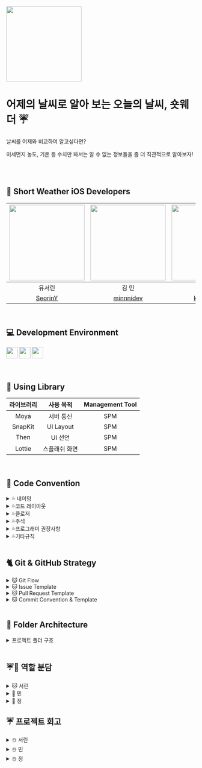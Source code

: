 <img src="https://user-images.githubusercontent.com/81281190/211613378-5c33482b-7dac-408e-8bdc-04d5d618cc32.png" height="200">

<br>


# 어제의 날씨로 알아 보는 오늘의 날씨, 숏웨더 ☔️

날씨를 어제와 비교하여 알고싶다면?

미세먼지 농도, 기온 등 수치만 봐서는 알 수 없는 정보들을 좀 더 직관적으로 알아보자!

<br><br>
##  🫶 Short Weather iOS Developers

<img src="https://user-images.githubusercontent.com/48792069/212343055-ae397b39-205e-4215-a878-8cc9f49f5d28.png" width="200"> | <img src="https://user-images.githubusercontent.com/48792069/212342777-d26b0f33-5271-470a-8d65-eb5b326127e0.png" width="200"> | <img src="https://user-images.githubusercontent.com/48792069/212343484-461a4849-8d4d-4e56-83f6-ff3119787b40.png" width="200"> |
:---------:|:----------:|:---------:|
유서린 | 김 민 | 권 정 |
[SeorinY](https://github.com/SeorinY) | [minnnidev](https://github.com/minnnidev) | [kwonjeong](https://github.com/kwonjeong) |
<br>

## 💻 Development Environment

<img src ="https://img.shields.io/badge/Swift-5.5-orange?logo=swift" height="30"> <img src ="https://img.shields.io/badge/Xcode-14.2-blue?logo=xcode" height="30"> <img src ="https://img.shields.io/badge/iOS-16.0-white.svg" height="30">

<br>

## 📖 Using Library

라이브러리 | 사용 목적 | Management Tool
:---------:|:----------:|:---------:
Moya | 서버 통신 | SPM
SnapKit | UI Layout | SPM
Then | UI 선언 | SPM
Lottie | 스플래쉬 화면 | SPM

<br>

## 📝 Code Convention

<details>
<summary> 💦 네이밍 </summary>
<div markdown="1">

### 💧클래스, 구조체

- **UpperCamelCase** 사용

```swift
// - example

struct MyTicketResponseDTO {
}

class UserInfo {
}
```

### 💧함수

- **lowerCamelCase** 사용하고 동사로 시작

```swift
// - example

private func setDataBind() {
}
```

### 💧**뷰 전환**

- pop, push, present, dismiss
- 동사 + To + 목적지 뷰 (다음에 보일 뷰)
- dismiss는 dismiss + 현재 뷰

```swift
// - example pop, push, present

popToFirstViewController()
pushToFirstViewController()
presentToFirstViewController()

dismissFirstViewController()
```

### 💧**register**

- register + 목적어

```swift
// - example

registerXib()
registerCell()
```

### 💧서버 통신

- 서비스함수명 + WithAPI

```swift
// - example

fetchListWithAPI()

requestListWithAPI()
```

fetch는 무조건 성공

request는 실패할 수도 있는 요청

### 💧애니메이션

- 동사원형 + 목적어 + WithAnimation

```swift
showButtonsWithAnimation()
```

### 💧**델리게이트**

delegate 메서드는 프로토콜명으로 네임스페이스를 구분

**좋은 예:**

```swift
protocol UserCellDelegate {
  func userCellDidSetProfileImage(_ cell: UserCell)
  func userCell(_ cell: UserCell, didTapFollowButtonWith user: User)
}

protocol UITableViewDelegate {
	func tableview( ....) 
	func tableview...
}

protocol JunhoViewDelegate {
	func junhoViewTouched()
	func junhoViewScrolled()
}
```

Delegate 앞쪽에 있는 단어를 중심으로 메서드 네이밍하기

**나쁜 예:**

```swift
protocol UserCellDelegate {
	// userCellDidSetProfileImage() 가 옳음
  func didSetProfileImage()
  func followPressed(user: User)

  // `UserCell`이라는 클래스가 존재할 경우 컴파일 에러 발생  (userCell 로 해주자)
  func UserCell(_ cell: UserCell, didTapFollowButtonWith user: User)
}
```

함수 이름 앞에는 되도록이면 `get` 을 붙이지 않습니다.

### 💧**변수, 상수**

- **lowerCamelCase** 사용

```swift
let userName: String
```

### 💧**열거형**

- 각 case 에는 **lowerCamelCase** 사용

```swift
enum UserType {
	case viewDeveloper
	case serverDeveloper
}
```

### 💧**약어**

약어로 시작하는 경우 소문자로 표기, 그 외에는 항상 대문자

```swift
// 좋은 예:
let userID: Int?
let html: String?
let websiteURL: URL?
let urlString: String?
```

```swift
// 나쁜 예:
let userId: Int?
let HTML: String?
let websiteUrl: NSURL?
let URLString: String?
```

### 💧**기타 네이밍**

```swift
setUI() : @IBOutlet 속성 설정
setLayout() : 레이아웃 관련 코드
setDataBind() : 배열 항목 세팅. 컬렉션뷰 에서 리스트 초기 세팅할때
setAddTarget() : addtarget 모음
setDelegate() : delegate, datasource 모음
setCollectionView() : 컬렉션뷰 관련 세팅
setTableView() : 테이블뷰 관련 세팅
initCell() : 셀 데이터 초기화
registerXib() : 셀 xib 등록.
setNotification() : NotificationCenter addObserver 모음

헷갈린다? set을 쓰세요 ^^

```
</details>

<details>
<summary> 💦코드 레이아웃 </summary>
<div markdown="1">

### 💧**들여쓰기 및 띄어쓰기**

- 들여쓰기에는 탭(tab) 대신 **4개의 space**를 사용합니다.
- 콜론(`:`)을 쓸 때에는 콜론의 오른쪽에만 공백을 둡니다.
    
    `let names: [String: String]?`
    
    `let name: String`
    
- 연산자 오버로딩 함수 정의에서는 연산자와 괄호 사이에 한 칸 띄어씁니다.
    
    `func ** (lhs: Int, rhs: Int)`
    

### 💧**줄바꿈**

- 함수를 호출하는 코드가 최대 길이를 초과하는 경우에는 파라미터 이름을 기준으로 줄바꿈합니다.
**파라미터가 3개 이상이면 줄바꿈하도록!!**
    
    **단, 파라미터에 클로저가 2개 이상 존재하는 경우에는 무조건 내려쓰기합니다.**
    
    ```swift
    UIView.animate(
      withDuration: 0.25,
      animations: {
        // doSomething()
      },
      completion: { finished in
        // doSomething()
      }
    )
    ```
    
- `if let` 구문이 길 경우에는 줄바꿈하고 한 칸 들여씁니다.
    
    ```swift
    if let user = self.veryLongFunctionNameWhichReturnsOptionalUser(),
      let name = user.veryLongFunctionNameWhichReturnsOptionalName(),
      user.gender == .female {
      // ...
    }
    ```
    
- `guard let` 구문이 길 경우에는 줄바꿈하고 한 칸 들여씁니다. `else`는 마지막 줄에 붙여쓰기
    
    ```swift
    guard let user = self.veryLongFunctionNameWhichReturnsOptionalUser(),
      let name = user.veryLongFunctionNameWhichReturnsOptionalName(),
      user.gender == .female else { return }
    
    guard let self = self 
    else { return } (X)
    
    guard let self = self else { return } (O)
    ```
    

### 💧**빈 줄**

- 클래스 선언 다음에 , extension 다음에 한 줄 띄어주기
- 빈 줄에는 공백이 포함되지 않도록 합니다.  ( 띄어쓰기 쓸데없이 넣지 말기 )
- 모든 파일은 빈 줄로 끝나도록 합니다. ( 끝에 엔터 하나 넣기)
- MARK 구문 위와 아래에는 공백이 필요합니다.
    
    ```swift
    // MARK: Layout
    
    override func layoutSubviews() {
      // doSomething()
    }
    
    // MARK: Actions
    
    override func menuButtonDidTap() {
      // doSomething()
    }
    ```
    

### 💧**임포트**

모듈 임포트는 알파벳 순으로 정렬합니다. 내장 프레임워크를 먼저 임포트하고, 빈 줄로 구분하여 서드파티 프레임워크를 임포트합니다.

```swift
import UIKit

import Moya
import SnapKit
import SwiftyColor
import Then
```

```swift
import UIKit

import SwiftyColor
import SwiftyImage
import JunhoKit
import Then
import URLNavigator
```

</details>


<details>
<summary> 💦클로저 </summary>
<div markdown="1">

- 파라미터와 리턴 타입이 없는 Closure 정의시에는 `() -> Void`를 사용합니다.
    
    **좋은 예:**
    
    ```
    let completionBlock: (() -> Void)?
    ```
    
    **나쁜 예:**
    
    `let completionBlock: (() -> ())? let completionBlock: ((Void) -> (Void))?`
    
- Closure 정의시 파라미터에는 괄호를 사용하지 않습니다.
    
    **좋은 예:**
    
    ```swift
    { operation, responseObject in
      // doSomething()
    }
    ```
    
    **나쁜 예:**
    
    ```swift
    { (operation, responseObject) in
      // doSomething()
    }
    ```
    
- Closure 정의시 가능한 경우 타입 정의를 생략합니다.
    
    **좋은 예:**
    
    ```swift
    ...,
    completion: { finished in
      // doSomething()
    }
    ```
    
    **나쁜 예:**
    
    ```swift
    ...,
    completion: { (finished: Bool) -> Void in
      // doSomething()
    }
    
    completion: { data -> Void in
      // doSomething()
    } (X)
    ```
    
- Closure 호출시 또다른 유일한 Closure를 마지막 파라미터로 받는 경우, 파라미터 이름을 생략합니다.
    
    **좋은 예:**
    
    ```swift
    UIView.animate(withDuration: 0.5) {
      // doSomething()
    }
    ```
    
    **나쁜 예:**
    
    ```swift
    UIView.animate(withDuration: 0.5, animations: { () -> Void in
      // doSomething()
    })
    ```
    
</details>

<details>
<summary> 💦주석 </summary>
<div markdown="1">

코드는 가능하면 자체적으로 문서가 되어야 하므로, 코드와 함께 있는 인라인(inline) 주석은 피한다.

### 💧**MARK 주석**

```swift
// MARK: - UI Components

// MARK: - View Life Cycle

// MARK: - Initializer

// MARK: - Properties  -> setUI

// MARK: - Layout Helper  -> setLayout

// MARK: - Methods     -> registerXib, assignDelegate 등

// MARK: - @objc Methods

// MARK: Actions       -> ex) MenuButtonDidTap

// MARK: - Network
> 네트워크 목적을 가진 함수들
```

```
// MARK: - Properties

// MARK: - @IBOutlet Properties

// MARK: - @IBAction Properties

// MARK: - View Life Cycle

// MARK: - Methods
> setUI, registerXib, assignDelegate 등

// MARK: - @objc Methods

// MARK: - Network
> 네트워크 목적을 가진 함수들
```

### 💧**퀵헬프 주석**

커스텀 메서드, 프로토콜, 클래스의 경우에 퀵헬프 주석 달기

```swift
/// (서머리 부분)
/// (디스크립션 부분)
class MyClass {
    let myProperty: Int

    init(myProperty: Int) {
        self.myProperty = myProperty
    }
}

/**summary
(서머리 부분)
> (디스크립션 부분)

- parameters:
    - property: 프로퍼티
- throws: 오류가 발생하면 customError의 한 케이스를 throw
- returns: "\\(name)는 ~" String
*/
func printProperty(property: Int) {
        print(property)
    }

// 카카오 로그인 API 뜯어보면
// 서머리랑 디스크립션 엄청 잘되어있긴해
// --> 오픈 소스라서!!
// 그건 PR에서 하는걸로..?
```

- 참고 :

</details>

<details>
<summary> 💦프로그래미 권장사항 </summary>
<div markdown="1">

### 💧**Type Annotation 사용**

**좋은 예:**

```swift
let name: String = "철수"
let height: Float = "10.0"
```

**나쁜 예:**

```swift
let name = "철수"
let height = "10.0"
```

### 💧**UICollectionViewDelegate, UICollectionViewDatsource 등 시스템 프로토콜**

프로토콜을 적용할 때에는 extension을 만들어서 관련된 메서드를 모아둡니다.

**좋은 예**:

```swift
final class MyViewController: UIViewController {
  // ...
}

// MARK: - UITableViewDataSource

extension MyViewController: UITableViewDataSource {
  // ...
}

// MARK: - UITableViewDelegate

extension MyViewController: UITableViewDelegate {
  // ...
}
```

**나쁜 예:**

```swift
final class MyViewController: UIViewController, UITableViewDataSource, UITableViewDelegate {
  // ...
}

// 프로토콜 여러개를 한곳에 몰아서 때려넣지 말자!
```

</details>


<details>
<summary> 💦기타규칙 </summary>
<div markdown="1">

```
- `self` 는 최대한 사용을 지양
- `viewDidLoad()` 에서는 함수호출만
- delegate 지정, UI관련 설정 등등 모두 함수와 역할에 따라서 extension 으로 빼기
- 필요없는 주석 및 Mark 구문들 제거
```

</details>

<br>

##  🐈 Git & GitHub Strategy

<details>
<summary> 🐱 Git Flow </summary>
<div markdown="1">

1. 이슈 생성
    - 이슈 제목 : [Prefix] 작업 목표
    - 자기 라벨 + Prefix 라벨 선택
2. 로컬 브랜치 파고 작업
    - 브랜치 이름 : feature/#이슈 번호-작업 내용
3. Upstream develop 브랜치와 충돌 해결 후 Origin 레포에 브랜치 생성 및 푸쉬
4. Origin 레포 → Upstream 레포  PR 날리기
5. Upstream PR 머지 했으면  Upstream → Local main(develop) 브랜치도 머지 시켜주기

</details>

<details>
<summary> 🐱 Issue Template </summary>
<div markdown="1">

```markup
## ☔️ 이슈 요약
<!-- 이유에 대해 설명해주세요. -->
- 프로젝트 초기 세팅

## ✅ 체크 리스트
<!-- 해야 할 일을 적어주세요. -->
- [ ] 프로젝트 초기 세팅
```

</details>

<details>
<summary> 🐱 Pull Request Template </summary>
<div markdown="1">

```markup
## ☔️ 작업한 내용
<!-- 아래 리스트를 지우고, 작업 내용을 적어주세요. -->
 - 작업 내용 1
 - 작업 내용 2

## ☃️ PR POINT
<!-- 덧붙이고 싶은 내용이 있다면! -->

## 💧 스크린샷
<!-- 작업한 화면이 있다면 스크린 샷으로 첨부해주세요. -->

|    구현 내용    |   스크린샷   |
| :-------------: | :----------: |
| GIF | <img src = "" width ="250">|

## 🌈 관련 이슈
<!-- 작업한 이슈번호를 # 뒤에 붙여주세요. 수고했습니다~* -->
- Resolved: #
```

</details>

<details>
<summary> 🐱 Commit Convention & Template </summary>
<div markdown="1">

- [Prefix] #이슈번호 - 작업내용
```

#   [Feat]      : 새로운 기능 구현
#   [Fix]       : 버그, 오류 해결, 코드 수정
#   [Design]    : just 화면. 레이아웃 조정
#   [Merge]     : 머지, 충돌 해결
#   [Refactor]  : 프로덕션 코드 리팩토링
#   [Comment]   : 필요한 주석 추가 및 변경
#   [Docs]      : README나 WIKI 등의 문서 개정
#   [Chore]     : 빌드 태스트 업데이트, 패키지 매니저를 설정하는 경우(프로덕션 코드 변경 X)
#   [Setting]   : 초기 세팅
#   [Rename]    : 파일 혹은 폴더명을 수정하거나 옮기는 작업만인 경우
#   [Remove]    : 파일 혹은 폴더명을 수정하거나 옮기는 작업만인 경우

#   [커밋 타입]   : 설명!!

# Commit Example!!
# [Feat]#1 - ~~기능 추가!
#
# 설명을 덧붙이고 싶다면 이 예시처럼 위에 commit 메세지와 한 칸 띄고 작성하면 돼용  <바디에 들어감>
```

</details>

<br>

## 📂 Folder Architecture

<details>
<summary> 프로젝트 폴더 구조 </summary>
<div markdown="1">

```bash
├── 📂 Application
│   ├── AppDelegate
│   └── SceneDelegate
├── 📂 Data
│   ├── 📂 DTO
│   └── 📂 Model
├── 📂 Network
│   ├── 📂 APIService
│   │   └── 📂 Main
│   │        ├── MainAPI
│   │        └── MainService
│   └── 📂 Foundation
│       ├── APIConst
│       ├── GerneralResponse
│       ├── NetworkLoggerPlugin 
│       └── URLConst
├── 📂 Presentation
│   └── 📂 Common
│       └── BaseViewController
├── 📂 Resource
│   ├── 📂 AssetCatalog
│   │   ├── Assets.xcassets
│   │   ├── Color.xcassets
│   │   └── Image.xcassets
│   ├── 📂 Font
│   ├── Info.plist
│   └── LaunchScreen.storyboard
└── 📂 Util
    ├── 📂 Extension
    │   ├── Encodable +
    │   └── UIFont +
    ├── 📂 NameSpace
    │   ├── Color
    │   ├── Image
    │   └── PretendardType
    ├── 📂 Protocol
    └── 📂 StyleGuide
        └── FontLevel
```
</details>

<br>
	
## ☔🌂 역할 분담

<details>
<summary> 🐱 서린 </summary>
<div markdown="1">

- Splash 화면
    - 로티파일을 실행하고, 애니메이션이 끝나면 아래 로직을 실행함
    - User Default 에 device 토큰이 저장되어 있는지 검사함 (기기 등록 시 랜덤스트링으로 device 토큰을 구현했기 때문에)
        - device 토큰이 있다면 서버에 device 토큰을 보내서 유저 정보가 디비에 있는지 확인
            - 디비에 유저가 있다면  authorization - jwt 토큰을 저장해서 헤더에 넣어줌
            - 디비에 유저가 없다면 정보입력 폼으로 이동
        - device 토큰이 없다면 정보입력 폼으로 이동
- Local(Base)ViewController
    모든 뷰들의 공통적인 부분들을 BaseViewController 로 구현해서, 상속 받으면 저절도 생성되게 만들었다
    
    - BaseViewController
        - sideMenuView의 레이아웃을 화면 밖으로 잡고, 햄버거 버튼이 눌렸을 때 sideMenuView의 레이아웃이 변경되게 했다, 그리고 애니메이션으로 구현했다
    - LocalBaseViewController
        - 지역을 등록할 수 있는 모든 뷰 들은, 여러 지역들을 각 Cell로 나타내기 위해 화면에 꽉차는 CollectionView 를 만들었다,
        - page 방식으로 넘어가게 만들었다
    
- 오늘 날씨 1 뷰 ( UIView )
    서버 통신을 하고 위 컴포넌트들에 데이터 바인딩 시켜주었다.
    
    특보, 미세, 초미세 먼지 라벨들을 CollectionView로 구현했고, 특보가 비었다면 미세, 초미세 셀만 나타나게 등록했다.
    
    날씨의 모든 경우의 수를 enum으로 만들었고, enum에 각 케이스에 맞는 반환값들을 리턴하는 함수를 만들어서 에셋과, 백그라운드 컬러 등을 매치시켰다.
    
    버튼이 눌렸을 때 어제 날씨와 비교하는 라벨을 hidden 처리를 풀어주고,
    
    3초가 지난 후 다시 hidden 처리를 해서 3초후 사라지게 만들었다.
    
    이 뷰와 오늘 날씨 뷰 2를 스크롤뷰에 넣었다 → 스크롤 뷰가 위로 당겨졌을 때 새로고침을 구현했다,
    
    새로 고침을 하기 전에 서버통신을 다시 해서 데이터를 바인딩 시켜주었다
    
- 정보 입력 서버 통신
    정보 입력이 완료된 후 확인 버튼을 누르면 서버에 유저 정보와, 디바이스 토큰 (랜덤 스트링) 을 생성해서 전달해준다. 디바이스 토큰(랜덤 스트링) 을 기기에 저장하고, 서버에서 온 Autherization ( jwt Token ) 을 헤더에 넣어준다.
	
		
</details>
	
<details>
<summary> 🐰 민 </summary>
<div markdown="1">

	- 오늘 날씨 2 뷰
    
    * 시간대별 날씨에서 날씨, 미세먼지, 강수 ⇒ 날씨, 강수로 수정됨
    
    `전체 tableView`
    
    - 전체 뷰를 tableView로 구현하고 외출 시간, 귀가 시간/시간대별 날씨/오늘 날씨 정보를 각 셀로 구현함.
    
    `외출 시간, 귀가시간대 Cell`
    
    - 외출 시간, 외출 시간대 날씨 이미지, 외출 시간대 날씨로 이루어진 외출 시간대 stackVIew와 귀가 시간, 귀가 시간대 날씨 이미지, 귀가 시간대 날씨로 이루어진 귀가 시간대 stackView를 stackView로 묶어 구현함.
    
    `시간대별 날씨 Cell`
    
    - 시간대별 날씨 Cell 안에 collectionView를 추가하여 좌우 스와이프 구현함
    - enum으로 시간별 날씨/시간별 강수로 구분함
    - 데이터를 새로 불러오도록 함수를 정의하여 날씨 버튼 혹은 강수 버튼이 클릭될 때마다 함수를 실행하여 서버와 통신함.
    
    `오늘 날씨 정보 Cell` 
    
    - stackView로 습도, 일출/일몰, 미세먼지, 초미세먼지 뷰 구현
    - 미세먼지/초미세먼지 - 서버로부터 [1: 좋음 2: 보통 3:나쁨 4: 심각] 형태로 받고, enum 사용하여 대응시키는 방법으로 미세먼지/초미세먼지 이미지 보여줌
- 설정 뷰
    
    `설정 초기뷰`
    
    - 전체 tableView로 구현
    
    `외출/귀가시간대 설정`
    
    - 정이 뷰 쇽샥
    
    `알림 설정`
    
    - 전체 알림 뷰는 UIView로 만들고 기상시간대 알림/취침시간대 알림/특보 알림은 tableView로 구현
        
        ⇒ 전체 알림 토글 버튼을 클릭하여 알람 on시 `tableView.isHidden = false` 로 tableView 보여주고, 알람 off 시 `tableView.isHidden = true` 로 tableView 숨김 처리
	
</details>

<details>
<summary> 🐸 정 </summary>
<div markdown="1">

	- 정보 입력
    
    - 정보 입력폼을 FirstInfoViewController, SecondInfoViewController로 나누어서 구현
    - 두개의 뷰컨트롤러 모두 EnterInfoCollectionView를 이용해 입력창을 구현
    
    `FirstInfoViewController`
    
    - EnterInfoCollectionView를 이용해 입력창을 구현히고, 각각의 셀을 누르면 SettingBaseViewController가 present 형식으로 나오게 만들었고, UISheetPresentationController를 이용해 뷰컨트롤러의 hgieht를 각각 지정해주었다
    - SettingBaseViewController를 재사용해 ListTableViewCell을 이용해 성별, 연령대, 온도 민감도가 각각의 셀마다 다르게 뜨도록 설정
        - ListTableViewCell을 선택하면 dismiss가 되고 선택한 내용이 FirstInfoController로 전달되고 그 내용이 또 EnterInfoControllerView가 생성될 때 전달되도록 delegate로 설정
    
    `SecondInfoViewController`
    
    - 위와 마찬가지롤 EnterInfoCollectionView를 이용해 입력창을 구현하고 셀을 누르면 TimeInfoViewController가 present 형식으로 나오도록 구현
    - UIPickerView를 이용해 DatePicker과 유사하게 구현
    - 저장 버튼을 누르면 dismiss 되고 선택한 String이 SecondInfoController로 전달 → EnterInfoControllerView로 전달
    - timeToString 함수 → 서버에 보낼 데이터
- 주간 날씨
    
    - collection reusable 뷰로 일별예보, 오전 / 오후, 최저 / 최고 라벨을 스크롤할 수 있도록 구현
    - collectionview cell을 이용해서 반복되는 부분을 구현
	
</details>
	
## ☔️ 프로젝트 회고

<details>
<summary> ☃️ 서린 </summary>
<div markdown="1">

- 테이블 뷰 Reusable Header 생성 시 섹션마다 공백이 생겼다. 모든 헤더들의 높이를 0으로 설정해주어도 문제가 해결되지 않았고, 계층을 나눠 본 결과 섹션들 사이에 헤더가 있는 것이 아님. 
    - tableView 생성할 때 Style 을 group 으로 생성해서 문제를 해결함
    
- 사이드 메뉴바를 가장 위에 띄워줘야 하는데 NavigationBar가 뷰로 덮히지 않아서 네비게이션 아이템들이 사이드 메뉴바로 가려지지 않았다
    - 네비게이션 바를 없애고, 버튼과 라벨로 구현해서 사이드 메뉴 바를 맨 위로 덮히게 함
- 셀들의 UI 상태가 변한 후 Reusable 될 경우 인덱스가 뒤바뀌어서 셀들의 UI 가 뒤섞이게 된 오류가 있었다
    - cellForItemAt 함수에서 모든 셀들의 UI를 초기화해주었다.
- 앱잼 전체 회고
    - 이번 앱잼을 통해 팀원 전체가 함께 프로젝트를 진행하고, 협업을 진행하며 통일된 코드를 작성하는 법을 배웠으면 좋겠다는 목표를 가지고 프로젝트를 진행했었다. 그렇게 통일된 방향을 가진 코드를 작성하려다보니,  코드를 수정하는데 리소스가 많이 들어갔고, 기능 구현에도 리소스가 많이 들어가다보니 팀원들끼리 서로의 코드에 이유를 소통하는데 부족함이 있었다.
    - 코드에 더 신경이 가다보니 팀원들에게 신경을 잘 써주지 못 한것 같아서 미안함이 조금 있다.
</details>

<details>
<summary> ☃️ 민 </summary>
<div markdown="1">

- enum 사용하기
    
    <Swift enum을 이용해서 사소하게 코드를 개선해보자>라는 아티클을 보고 case로 나뉘어질 때 enum을 사용해 보기로 하였다. 참고하지 않고 처음부터 코드를 써 보는 것은 처음이라 rawValue와 이를 사용하는 방법을 공부하고 SOPT iOS 팀원들의 코드를 보며 공부하여 코드를 정리하고, 다른 팀원들도 이해할 수 있게 하려고 했다.
    
- 설정 뷰 - 전체 알림을 켰을 때 다른 알림들을 선택하는 창이 나오도록 하려면
    
    처음에 tableView Expandable Cell 같은 것을 사용해 보려 하였으나, cell을 선택하는 것이 아니라 토글 버튼을 선택하면 뷰가 나오도록 구현하기 위해서 tableView 숨김 처리를 했다.
    
</details>

<details>
<summary> ☃️ 정 </summary>
<div markdown="1">

- 테이블 뷰 생성 시 cell 마다 여백을 주는 것이 까다로움
    - 섹션마다 여백을 주는 것이 아닌 cell마다 여백이 필요하다면 컬렉션 뷰 사용
    - 위, 아래, 좌 우 여백 다 포함!
        
        → tableView 선언할 때 `UITableView(frame: .zero, style: .grouped)` 로 선언한 뒤 setDataBind 함수로 값 전달할 때 `listDatas[indexPath.section]` 로 전달하기 그렇게 하면 셀마다 여백을 줄 수 있음
        
- present할 때 modal의 높이를 조정하는 방법을 고민했는데 처음엔 서린이오빠가 햄버거 바를 만든 것처럼 직접 만들어보려고 했으나 iOS 16 버전에서 생긴 UIPresentationController를 이용해서 간단하게 높이를 조절할 수 있었다
- width height를 직접 주는 방식보다는 leading trailing을 이용해서 레이아웃을 잡는 것이 더 다양한 기기에서 레이아웃이 잘 잡히는 것을 배웠다
- DatePicker를 이용하면 1시간 간격으로 시간 선택이 불가해서 UIPicker를 이용해 DatePicker와 유사하게 제작
    - enum 형식으로 셀 이름을 전달해주고 resetTime 함수를 만들어서 초기값을 설정
- 시간을 오전 10시, 11시 ,12시로 설정하니 서버와 통신이 되지 않는 오류가 있었는데 값이 “오전”일때 두자리수 시간일 경우를 생각하지 않아서 값이 “01100” 으로 들어가는 경우였다. 두자리수일 때 리턴값을 다르게 설정해주었더니 해결되었다
- 앱잼 전체 회고
    - 기초가 많이 부족하다는 것을 느꼈고 단기간 내에 정말 많은 것을 배워서 언니오빠한테 감사했다. 그래도 맡은 일을 해낼 때마다 기분이 좋았다
    
</details>

